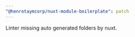 ```yaml
---
"@henrotaymcorp/nuxt-module-boilerplate": patch
---
```


Linter missing auto generated folders by nuxt.
